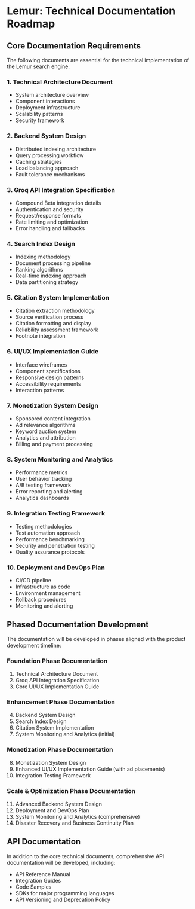 # Lemur: Technical Documentation Roadmap

## Core Documentation Requirements

The following documents are essential for the technical implementation of the Lemur search engine:

### 1. Technical Architecture Document
- System architecture overview
- Component interactions
- Deployment infrastructure
- Scalability patterns
- Security framework

### 2. Backend System Design
- Distributed indexing architecture
- Query processing workflow
- Caching strategies
- Load balancing approach
- Fault tolerance mechanisms

### 3. Groq API Integration Specification
- Compound Beta integration details
- Authentication and security
- Request/response formats
- Rate limiting and optimization
- Error handling and fallbacks

### 4. Search Index Design
- Indexing methodology
- Document processing pipeline
- Ranking algorithms
- Real-time indexing approach
- Data partitioning strategy

### 5. Citation System Implementation
- Citation extraction methodology
- Source verification process
- Citation formatting and display
- Reliability assessment framework
- Footnote integration

### 6. UI/UX Implementation Guide
- Interface wireframes
- Component specifications
- Responsive design patterns
- Accessibility requirements
- Interaction patterns

### 7. Monetization System Design
- Sponsored content integration
- Ad relevance algorithms
- Keyword auction system
- Analytics and attribution
- Billing and payment processing

### 8. System Monitoring and Analytics
- Performance metrics
- User behavior tracking
- A/B testing framework
- Error reporting and alerting
- Analytics dashboards

### 9. Integration Testing Framework
- Testing methodologies
- Test automation approach
- Performance benchmarking
- Security and penetration testing
- Quality assurance protocols

### 10. Deployment and DevOps Plan
- CI/CD pipeline
- Infrastructure as code
- Environment management
- Rollback procedures
- Monitoring and alerting

## Phased Documentation Development

The documentation will be developed in phases aligned with the product development timeline:

### Foundation Phase Documentation
1. Technical Architecture Document
2. Groq API Integration Specification
3. Core UI/UX Implementation Guide

### Enhancement Phase Documentation
4. Backend System Design
5. Search Index Design
6. Citation System Implementation
7. System Monitoring and Analytics (initial)

### Monetization Phase Documentation
8. Monetization System Design
9. Enhanced UI/UX Implementation Guide (with ad placements)
10. Integration Testing Framework

### Scale & Optimization Phase Documentation
11. Advanced Backend System Design
12. Deployment and DevOps Plan
13. System Monitoring and Analytics (comprehensive)
14. Disaster Recovery and Business Continuity Plan

## API Documentation

In addition to the core technical documents, comprehensive API documentation will be developed, including:

- API Reference Manual
- Integration Guides
- Code Samples
- SDKs for major programming languages
- API Versioning and Deprecation Policy
